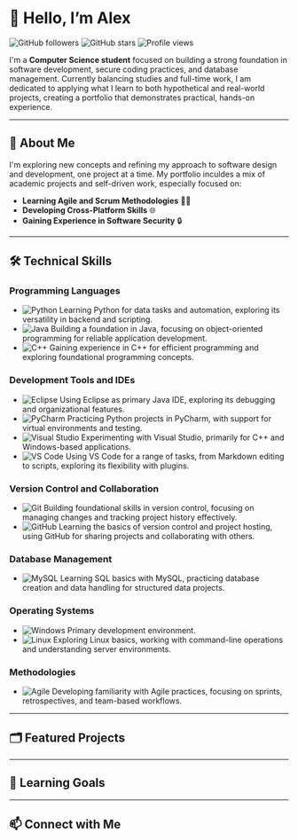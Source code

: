 # 👋 Hello, I’m Alex

![GitHub followers](https://img.shields.io/github/followers/AlexLeetDev?label=Followers&style=social)
![GitHub stars](https://img.shields.io/github/stars/AlexLeetDev?label=Stars&style=social)
![Profile views](https://komarev.com/ghpvc/?username=AlexLeetDev&color=blue)

I'm a **Computer Science student** focused on building a strong foundation in software development, secure coding practices, and database management. Currently balancing studies and full-time work, I am dedicated to applying what I learn to both hypothetical and real-world projects, creating a portfolio that demonstrates practical, hands-on experience.

---

## 📘 About Me

I'm exploring new concepts and refining my approach to software design and development, one project at a time. My portfolio inculdes a mix of academic projects and self-driven work, especially focused on:

- **Learning Agile and Scrum Methodologies** 🏃‍♂️
- **Developing Cross-Platform Skills** 🌐
- **Gaining Experience in Software Security** 🔒

---

## 🛠️ Technical Skills

### Programming Languages

- ![Python](https://img.shields.io/badge/Python-3776AB?style=for-the-badge&logo=python&logoColor=white&color=brightgreen) Learning Python for data tasks and automation, exploring its versatility in backend and scripting.
- ![Java](https://img.shields.io/badge/Java-007396?style=for-the-badge&logo=java&logoColor=white&color=%23E76F51) Building a foundation in Java, focusing on object-oriented programming for reliable application development.
- ![C++](https://img.shields.io/badge/C++-00599C?style=for-the-badge&logo=c%2B%2B&logoColor=white&color=%2300599C) Gaining experience in C++ for efficient programming and exploring foundational programming concepts.

### Development Tools and IDEs

- ![Eclipse](https://img.shields.io/badge/Eclipse-2C2255?style=for-the-badge&logo=eclipse&logoColor=white&color=%23A77BDE) Using Eclipse as primary Java IDE, exploring its debugging and organizational features.
- ![PyCharm](https://img.shields.io/badge/PyCharm-000000?style=for-the-badge&logo=pycharm&logoColor=white&color=%2304A777) Practicing Python projects in PyCharm, with support for virtual environments and testing.
- ![Visual Studio](https://img.shields.io/badge/Visual%20Studio-800080?style=for-the-badge&logo=visual-studio&logoColor=white&color=%23800080) Experimenting with Visual Studio, primarily for C++ and Windows-based applications.
- ![VS Code](https://img.shields.io/badge/VS%20Code-007ACC?style=for-the-badge&logo=visual-studio-code&logoColor=white&color=%23007ACC) Using VS Code for a range of tasks, from Markdown editing to scripts, exploring its flexibility with plugins.

### Version Control and Collaboration

- ![Git](https://img.shields.io/badge/Git-F05032?style=for-the-badge&logo=git&logoColor=white&color=%23DE4C36) Building foundational skills in version control, focusing on managing changes and tracking project history effectively.
- ![GitHub](https://img.shields.io/badge/GitHub-181717?style=for-the-badge&logo=github&logoColor=white&color=%23252525) Learning the basics of version control and project hosting, using GitHub for sharing projects and collaborating with others.

### Database Management

- ![MySQL](https://img.shields.io/badge/MySQL-4479A1?style=for-the-badge&logo=mysql&logoColor=white&color=%234479A1) Learning SQL basics with MySQL, practicing database creation and data handling for structured data projects.

### Operating Systems

- ![Windows](https://img.shields.io/badge/Windows-0078D6?style=for-the-badge&logo=windows&logoColor=white&color=%230078D6) Primary development environment.
- ![Linux](https://img.shields.io/badge/Linux-FCC624?style=for-the-badge&logo=linux&logoColor=black&color=%23FCC624) Exploring Linux basics, working with command-line operations and understanding server environments.

### Methodologies

- ![Agile](https://img.shields.io/badge/Agile-FF5733?style=for-the-badge&logo=agile&logoColor=black&color=%23FF5733) Developing familiarity with Agile practices, focusing on sprints, retrospectives, and team-based workflows.

---

## 🗂️ Featured Projects

---

## 🚀 Learning Goals

---

## 📫 Connect with Me
